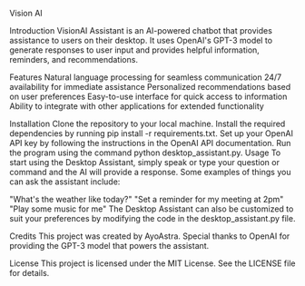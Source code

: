 Vision AI

Introduction
VisionAI Assistant is an AI-powered chatbot that provides assistance to users on their desktop. It uses OpenAI's GPT-3 model to generate responses to user input and provides helpful information, reminders, and recommendations.

Features
Natural language processing for seamless communication
24/7 availability for immediate assistance
Personalized recommendations based on user preferences
Easy-to-use interface for quick access to information
Ability to integrate with other applications for extended functionality

Installation
Clone the repository to your local machine.
Install the required dependencies by running pip install -r requirements.txt.
Set up your OpenAI API key by following the instructions in the OpenAI API documentation.
Run the program using the command python desktop_assistant.py.
Usage
To start using the Desktop Assistant, simply speak or type your question or command and the AI will provide a response. Some examples of things you can ask the assistant include:

"What's the weather like today?"
"Set a reminder for my meeting at 2pm"
"Play some music for me"
The Desktop Assistant can also be customized to suit your preferences by modifying the code in the desktop_assistant.py file.

Credits
This project was created by AyoAstra. Special thanks to OpenAI for providing the GPT-3 model that powers the assistant.

License
This project is licensed under the MIT License. See the LICENSE file for details.
